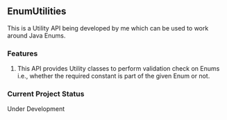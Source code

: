 ## EnumUtilities

This is a Utility API being developed by me which can be used to work around Java Enums. 

### Features

1. This API provides Utility classes to perform validation check on Enums i.e., whether the required constant is part of the given Enum or not.

### Current Project Status

Under Development

